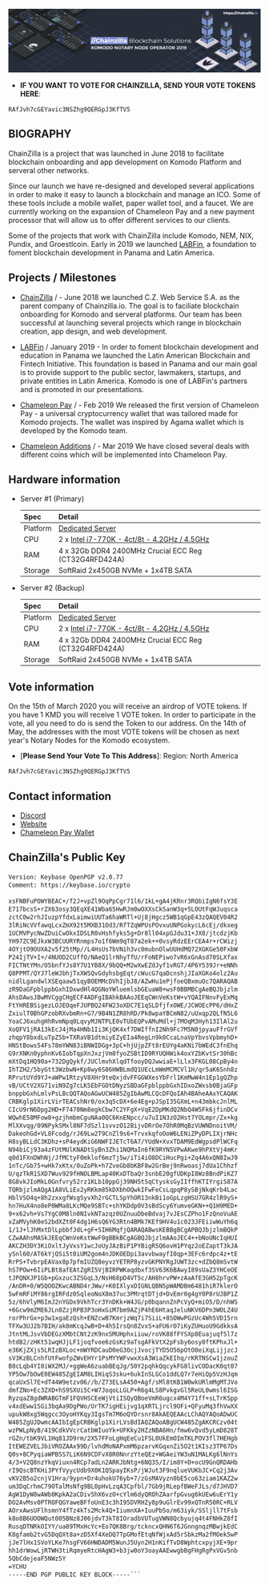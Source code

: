 ![chainzilla-banner-01.jpg](./chainzilla-banner-02.jpg)

- **IF YOU WANT TO VOTE FOR CHAINZILLA, SEND YOUR VOTE TOKENS HERE**: 

```
RAfJvh7cGEYavic3NSZhg9QERGpJ3KfTV5
```

## BIOGRAPHY ##

ChainZilla is a project that was launched in June 2018 to facilitate blockchain onboarding and app development on Komodo Platform and serveral other networks.

Since our launch we have re-designed and developed several applications in order to make it easy to launch a blockchain and manage an ICO. Some of these tools include a mobile wallet, paper wallet tool, and a faucet. We are currently working on the expansion of Chameleon Pay and a new payment processor that will allow us to offer different services to our clients. 

Some of the projects that work with ChainZilla include Komodo, NEM, NIX, Pundix, and Groestlcoin. Early in 2019 we launched [LABFin](https://labfin.io), a foundation to foment blockchain development in Panama and Latin America. 

## Projects / Milestones ###

- [ChainZilla](https://chainzilla.io) / - June 2018 we launched C.Z. Web Service S.A. as the parent company of Chainzilla.io. The goal is to faciliate blockchain onboarding for Komodo and serveral platforms. Our team has been successful at launching several projects which range in blockchain creation, app design, and web development. 

- [LABFin](https://labfin.io) / January 2019 - In order to foment blockchain development and education in Panama we launched the Latin American Blockchain and Fintech Initiative. This foundation is based in Panama and our main goal is to provide support to the public sector, lawmakers, startups, and private entities in Latin America. Komodo is one of LABFin's partners and is promoted in our presentations. 

- [Chameleon Pay](https://www.chainzilla.io/download) / - Feb 2019 We released the first version of Chameleon Pay - a universal cryptocurrency wallet that was tailored made for Komodo projects. The wallet was inspired by Agama wallet which is developed by the Komodo team. 

- [Chameleon Additions](https://www.chainzilla.io/download) / - Mar 2019 We have closed several deals with different coins which will be implemented into Chameleon Pay. 

## Hardware information ##

- Server #1 (Primary)

    | Spec     | Detail              |
    |----------|---------------------|
    | Platform | [Dedicated Server](https://us.ovhcloud.com/products/servers/game-servers)|
    | CPU      | 2 x [Intel i7-770K - 4ct/8t - 4.2GHz / 4.5GHz](https://ark.intel.com/content/www/us/en/ark/products/97129/intel-core-i7-7700k-processor-8m-cache-up-to-4-50-ghz.html)|
    | RAM      | 4 x 32Gb DDR4 2400MHz Crucial ECC Reg (CT32G4RFD424A) |
    | Storage  | SoftRaid 2x450GB NVMe + 1x4TB SATA |


- Server #2 (Backup)

    | Spec    | Detail              |
    |---------|---------------------|
     | Platform | [Dedicated Server](https://us.ovhcloud.com/products/servers/game-servers)|
    | CPU      | 2 x [Intel i7-770K - 4ct/8t - 4.2GHz / 4.5GHz](https://ark.intel.com/content/www/us/en/ark/products/97129/intel-core-i7-7700k-processor-8m-cache-up-to-4-50-ghz.html)|
    | RAM      | 4 x 32Gb DDR4 2400MHz Crucial ECC Reg (CT32G4RFD424A) |
    | Storage  | SoftRaid 2x450GB NVMe + 1x4TB SATA |


## Vote information ##
On the 15th of March 2020 you will receive an airdrop of VOTE tokens. If you have 1 KMD you will receive 1 VOTE token. In order to participate in the vote, all you need to do is send the Token to our address. On the 14th of May, the addresses with the most VOTE tokens will be chosen as next year's Notary Nodes for the Komodo ecosystem. 

- [**Please Send Your Vote To This Address**]:
Region: North America
```
RAfJvh7cGEYavic3NSZhg9QERGpJ3KfTV5
```

## Contact information ##

 - [Discord](https://discord.gg/HXjJkB4)
 - [Website](https://chainzilla.io)
 - [Chameleon Pay Wallet](https://www.youtube.com/watch?v=FaKf6jQzoLo)
 
 
 ## ChainZilla's Public Key ##
 
 ```-----BEGIN PGP PUBLIC KEY BLOCK-----
Version: Keybase OpenPGP v2.0.77
Comment: https://keybase.io/crypto

xsFNBFuPOWYBEAC+/f2J+vpZl9OqPpCgr71l6/1kL+gA4jKRnr3RQbiIgN6fsY3E
E717bcsS+rZX63osy3QEqXE41Wba65HwRJm0wOXXsCkSanW3q+5LOUtFqWJuqsca
zctC0w2rhJIuzpYfdxLaimwiUUTa6haWRTl+Uj8jHgcz5WB1qGpE43zQAQEV04R2
3lRiNcVVfawqLcxZmX92t5MXB31Od3/RfTZqWPUsPOvxuUNPGokycL6cEj/dkxeg
1UCMVPycNwZDuiCwOkxIDSLR0vHshfyks5g+Dr8ll04xpGJdu31+JX8/jtcdzjKb
YH97ZC9EJkxW3BCUURYRnmps7o1f6Wm9qT87a2ek++0vsyRdzEErCEA4r+rCWizj
4OYjtO9OUXA2v5f25tMp//L4HsUs7bVNih3vc0mubnOlwUUHdMQ72XGKGe50FxbW
P24IjTV+I+/4NUOD2CUffO/NAeQ1lrNhyTfU/rFoNEPiwo7vR6xGnAsd70SLXfax
FICTNtYMn/O5bnfYJs8Y7U1YB8X/9bQQ+M2wXwEZdJyf1vRGT/4P6Y539Jr+eNNh
Q8PPMT/QYJ7leWJbhjTxXWSQvGdyhsbgEqt/cWucG7qaDcnshjJIaXGKo4olz2Au
nidlLgandwlXSEqaaw51qyBOEMMcDVhIjbJ8/AZwHu1ePjfoeQBxmuOc7QARAQAB
zR9DaGFpblppbGxhIDxwdHl4QGNoYWluemlsbGEuaW8+wsF0BBMBCgAeBQJbjzlm
AhsDAwsJBwMVCggCHgECF4ADFgIBAhkBAAoJEEqCWnVeKstW+vYQAIFNnvFyExMq
FtYHREBSigezLOJEOqeFJUPBQ24FW23oXDC7E1qSLDfjfxOWE/JCWOEcPP6/dHxZ
ZxiulT0BhGPzobRXvbmRn+G7/9B4N1ZR8hRD/Pk8wpaYBCmN82/uUxqp2QLfN5L6
YoaCJ6xuhgHhRvmNpq0LqvyMJNTPLE0vTUbEQPvAMuMdl+j7MOqM3Hyh13IlAl2u
XoQFV1jRA13kEcJ4jMa4HNb1Ii3KjQK4xf7DWIffnI2Nh9Fc7M5N0jpyauFfrGVf
zhqpY8bxdLuTpZ5b+TXRaVB1dtmiyEZyEIa4RegLn9k0CcaLnaVpYbvsVpbmyhD+
HNStBows54Fs78mYWN83iBNWIDGg+3pC+hjUjpZFt8rEUYg4aKNi7bWEdC3fnEhq
G9rXNKn0yphnKv6IobTqpXnJxzjVm8fyoZSBtID9RYUQHWik4oxYZbKvtSr30hBc
mXtDq1HQ90a+732DgQykf/JUClmvhXlqdTfooyDQJwwiaE+lLlx3FKGL08CpBy4n
IhTZH2/5byGtt3WzbwN+Kp8wy6S86HWBLmdQ1UEcLmWmMCMCVl1H/qr5aK6Snh8z
RPrutUYd9YJ+aWPw1RtzyV8XHr9teQxjdvFFGGWXesYbFrl1KmMwW4n1Ep1gQZhp
vB/UCtV2XG71viN9Zg7cLKSEbFGOtDNyzSBDaGFpblppbGxhIDxoZWxsb0BjaGFp
bnppbGxhLmlvPsLBcQQTAQoAGwUCW485ZgIbAwMLCQcDFQoIAh4BAheAAxYCAQAK
CRBKglp1XirLVirTEACshNr0/ox3q5cDX+6e4Eg+pJSpI35GXmL+n43mbkcJnlML
CIcU9rN6Dpg2HD+F7470Nm8egkCbw7C2YFgX+VqE2DpMKdQ2NbQ4W5Fk6jfinDCv
WQwhE58MFow8+gzjhmbmCguNAa0QC6KnENpcc/u7uI1N3zO2Hst7YOLmpr/Zx+kg
MlXXvqg/09NPykSMxl8NF7dSzl1svvzO12BijvDRrOe7OhR0MqBzVUWNDnoitVM/
DakeohGd+VL8Fcodg/rJ69Lw2T9CnZl9s6+TrvxkqfoOoW6LENiZPyDPLIXjrNHc
H8syBLLdC3KDhz+sP4eydKiG6NWFIJETcT6A7/YUdN+XvxTDAM9EdWgpsdPlWCFq
N94biCj93a4zFUtMUlKNADtSyBn3Zhi1NQMaIn6fK9RYN5VPwAKwe9hPXtVj4mKr
q0d1FXnDWhNj/JfMCtyF0mklof6mzTj5w/iTi4iO8DCiHucPgi+Zq4A6xQN8IwJ9
1nTc/Gb75+wHk7xKtx/0uZoPk+h7ZveGb8bKBF8w2GrBej9nRwoasj7dUa1Chhzf
U/qzTkR1SXD7Wuv929fHNOLBMLap40KxDTbaQr3snbE20gfUDKpI8Wz8BndPiKZ7
8G8vkJIoMkL0Gnfvry52rz1KLb10ppGj39NH5tSqCtysksGyIIffhKTIYrgiS87A
TQRbjzlmAQgA1A8VLiEx2yRKkm85kDXbhOQwkIFwFeCsLqpqP8ySBjNkqKrb4Lac
HblVSO4q+8h2zxxgfWsgSyvXh2rGCTLSpYhOR13nkBi1oGpLzgHSU7GR4zlR9yS+
hn7HuX4no8eP0WMa8LKcMQe9SBTc+shYKDdp0V3sBdScy6YumveGKN++Q1H9MED+
9+x62vh+Vs7YgC0M8ln0NIvkNTazqz0UZnuuDbeBdvaj7vJEsCZPho1FzQnoVuAE
xZaMVyhK0eS2bdXZt0F4dg1H6sQ6YG3Rtn4BMk7KEf9HV4u1c023JFEiiwWuYh6q
1/1J+lJhMxtDlLpbbfJdL+gF+SIH6MqfjQARAQABwsKEBBgBCgAPBQJbjzlmBQkP
CZwAAhsMASkJEEqCWnVeKstWwF0gBBkBCgAGBQJbjzlmAAoJEC4++bNoUNcIqHUI
AKCZH3DY3KiOxltJyVxsY1wcJoUyJAzBiP1PYBigR5Q6ovH1PYqz2oEZaptT3kJA
ySnl60/AT6kYjQSi5t0iUM2gom4nJDKOEDpi3avvbwayfI0qp+3EFc6rdpc4z+tE
RrPS+TvbrpEAVax8p7pfmIUZQ8eyvzYETRP8yzvGKPNYRgJUWT3zc+dZbQ8mSvtW
hS7POw+6IiPLBt8afEAtZgRI5VjBIRPWKaqdbxf3SV63K6BAwyI89sUaZ3YHCeOE
tJPQNXJP1Gb+pGxzuc3ZSGqL3/NsH68pD4VT5c/AH8hrvPW+zAaAfE3GH52pTgcK
/AnDR+0/W5QOOZKwcABND4rJWw/+K0IXlyxDIGNLQBN5pWAMDBm6481hiR7klerO
5wFmRFiMY86rgIRFdz0SqleoNoX8m37uc3PMrqtDTjd+DvEmr0g4gY0P8rUJBP1Z
5z/6hVlyM6ImJ2nYGDx9VkhTcr3YnDKk+W4JG/p0bqannZnPcVyQ+miO5/D/nhWS
+6Gcw9mZME6JLn0ZzjRPB3P3oHxGiM7bm9AZjP4hE6HtaqJeluNKV6DPn3WOLZ4U
rorPhrGx+p3w1xgaEzQsh+ENZcwB7KmrjzWq7i7SiiL+8SOWwPGzUc4Wh5VD15rn
TFXw3UJ2b7BIH/ak8mKcqJwB+D+4h5IrsQn8ZvxS+aFU6rO7iKyZUHuoU9GdkksA
JtntMLJsvVbDEGzXMbtCNt2zK9nxSMUHphxiiuw/roVK88fFYSXp8EuajuqfSl7z
htdB2/zHKt51wqHJjLF1joqfvoe6zGsKz9aTsgAFkVtX2pFsby6osy0ftKPhxJl+
e36KjZXjs5LRIzBXLoc+mWYRDCauD0eG3OcjJvocjTYD5O56pOtO0eiXqLijjzcJ
sV3KzBLCnhfUtFwofpZWvEHYr1PsMYYWFvwxXsA3WiaZkEIhq/rKRTNSCw1jzouZ
B8cLqb4YI0iWX2MJ/+ggWeA6zuabBEqJg/50Y2pqhkQqcykFG8livCODacK0qt07
YP5Ow7bOwE0EW485ZgEIAM8LIHiqS3sku+6ukInSLGCo1ddLQ7r7eHiQp5VzHJqm
qcaUxSl7E+dT44W9etzv06//b/Z73ELsA450+Agf/sMl8tKB1W0wkURlmMgMTJVo
dmfZNo+Ec3ZXD+hS9SXUi5C+W7JoqoLLGLP+R6g4LS8PvkgvGl5ReUL0wmsl6ISG
RyzqaZ8gdWRABGTmF1FQVHSCEeWjVtiISQyQBoeVmR6ugcx4M4Y71ff+sLTrKSpp
v4xdEww1SGi3bqAa9DgPWo/UrTK7igHEijvg1qXRTLjrcl9OFi+QFyuMq3fhVwXX
upukW8xg5Wqgcc3OyoHYKqy3IgsTm7M6oQYDrsnr8AkAEQEAAcLChAQYAQoADwUC
W485ZgUJDwmcAAIbIgEpCRBKglp1XirLVsBdIAQZAQoABgUCW485ZgAKCRCzv04t
wzPWLpNyB/419CdkVVcrCatbWIuoYk+UFKky2HZzNBA6Hn/fmw6vQvd5yLmD828T
rGZn/tbK9VL1Hq81JD9rm/2X57FFoLgHqEeCu1FSL0UkEmOImTKLPOV3fl7HEHgb
ItEWEZVELJbiVROZAAx99D/lvhdMoNAPxmM6pzarvKGqxnZi5O2t1KIsz3TP67Ds
Q0s+8CPyqiaWPB5S7LiK6N9CDFvX8R0NnrzYteQEz+WGAeiYW3uN1MALKg6lNnYs
4/3+V2Q8nzYkqViuxn4RCp7adLn2ARKJbNtg+6NQ3S/I/im8Y+D+ocU9GnQRDAHb
rI9QscBTKHi3PYfVyycUdb9X0K1QSpayIKsP/jWJut3F9nqlueVUKbJC+Cq2j3Av
vKV2B5o2cnjV1Hra/9ypn+Dr4uhokU76yb+7/zGsMAVyzn0bE5co63ziam1KAZ2w
um3DqCrhmC79OTalMsNfg9BL0pHvLzqA3Cpfbl/7Gb9jRLepfBWeFJLs/d7JHVD7
AgW1DyW8wAWb0KpkA2aCDiv5hX6vzO+cYlm6dyQROhZAarfpGvug6kUEw6uErY1y
DO2AvMsv0PTROFQGYaweBFfoUnE3c3hI95DVRHZy8p9uGlrEv99xQTnR50RC+RLV
AOrxAwsUFlhsmnY4fTz4kTs2Mck4Q+IiumnXA+IuuPb5o/m63iyk/SSljll7tFsb
k8o8B6UOOWQut005BNz8J06jdvT3kT8IOradbVUTugVWN8Qcbyujq4t4FNHkZ8fI
RusqDTNRkOIYY/ua89TMxHcYc+Eo7QK8Brg/tckncxQHN6T6JGnngnqzMBwjkEdC
K8gfamb2tvG5DqQXt8a+zD5Xf4XeDQ7TpGMofEtqNfWjxAd5rSbkzMa2fMOek5wP
jJe7lHx1SVoYLKe7hsgFV66HWDADM5WunJ5Uyn2H1nKifTvD8WphtcxpyjXE+9pr
hh1drWowLjRTWH3tiRqmyeRtcHAgW3+b3jw0oY3oayAAEwwgbBgFHgRgPxVGv5nb
5QbCdejeaF5NWz5Y
=YCHU
-----END PGP PUBLIC KEY BLOCK-----```
